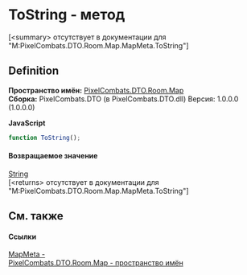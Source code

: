 # ToString - метод


\[&lt;summary&gt; отсутствует в документации для "M:PixelCombats.DTO.Room.Map.MapMeta.ToString"\]



## Definition
**Пространство имён:** <a href="7c5eed33-2080-522a-573c-c524c805b022">PixelCombats.DTO.Room.Map</a>  
**Сборка:** PixelCombats.DTO (в PixelCombats.DTO.dll) Версия: 1.0.0.0 (1.0.0.0)

**JavaScript**
``` JavaScript
function ToString();
```



#### Возвращаемое значение
<a href="https://learn.microsoft.com/dotnet/api/system.string" target="_blank" rel="noopener noreferrer">String</a>  
\[&lt;returns&gt; отсутствует в документации для "M:PixelCombats.DTO.Room.Map.MapMeta.ToString"\]

## См. также


#### Ссылки
<a href="3a7bd50c-6cf5-6691-b418-805a27a4b133">MapMeta - </a>  
<a href="7c5eed33-2080-522a-573c-c524c805b022">PixelCombats.DTO.Room.Map - пространство имён</a>  

